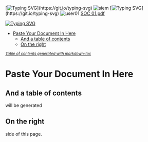 [![Typing SVG](https://readme-typing-svg.herokuapp.com?color=%2336BCF7&lines=What+is+cybersecurity+?)](https://git.io/typing-svg)  
![siem](https://github.com/user-attachments/assets/6487fd32-1d3a-49ec-bd8f-3ccab87f7675)
[![Typing SVG](https://readme-typing-svg.herokuapp.com?color=%2336BCF7&lines=Alarm+.+.+.+Phishing+!)](https://git.io/typing-svg) 
![user01](https://github.com/user-attachments/assets/13c1cd99-3684-48eb-b17f-4761ec3ad91a)
[SOC 01.pdf](https://github.com/user-attachments/files/16656197/SOC.01.pdf)

 [![Typing SVG](https://readme-typing-svg.herokuapp.com?color=%2336BCF7&lines=С)](https://git.io/typing-svg)


- [Paste Your Document In Here](#paste-your-document-in-here)
  * [And a table of contents](#and-a-table-of-contents)
  * [On the right](#on-the-right)

<small><i><a href='http://ecotrust-canada.github.io/markdown-toc/'>Table of contents generated with markdown-toc</a></i></small>


# Paste Your Document In Here

## And a table of contents

will be generated

## On the right

side of this page.


